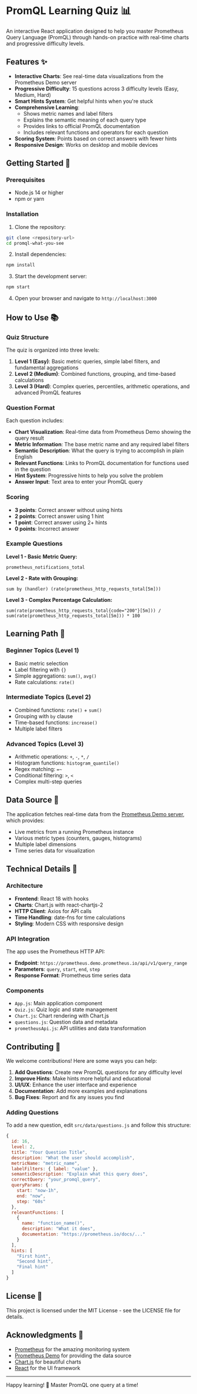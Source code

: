 # PromQL Learning Quiz 📊

An interactive React application designed to help you master Prometheus Query Language (PromQL) through hands-on practice with real-time charts and progressive difficulty levels.

## Features ✨

- **Interactive Charts**: See real-time data visualizations from the Prometheus Demo server
- **Progressive Difficulty**: 15 questions across 3 difficulty levels (Easy, Medium, Hard)
- **Smart Hints System**: Get helpful hints when you're stuck
- **Comprehensive Learning**: 
  - Shows metric names and label filters
  - Explains the semantic meaning of each query type
  - Provides links to official PromQL documentation
  - Includes relevant functions and operators for each question
- **Scoring System**: Points based on correct answers with fewer hints
- **Responsive Design**: Works on desktop and mobile devices

## Getting Started 🚀

### Prerequisites

- Node.js 14 or higher
- npm or yarn

### Installation

1. Clone the repository:
```bash
git clone <repository-url>
cd promql-what-you-see
```

2. Install dependencies:
```bash
npm install
```

3. Start the development server:
```bash
npm start
```

4. Open your browser and navigate to `http://localhost:3000`

## How to Use 📚

### Quiz Structure

The quiz is organized into three levels:

1. **Level 1 (Easy)**: Basic metric queries, simple label filters, and fundamental aggregations
2. **Level 2 (Medium)**: Combined functions, grouping, and time-based calculations
3. **Level 3 (Hard)**: Complex queries, percentiles, arithmetic operations, and advanced PromQL features

### Question Format

Each question includes:

- **Chart Visualization**: Real-time data from Prometheus Demo showing the query result
- **Metric Information**: The base metric name and any required label filters
- **Semantic Description**: What the query is trying to accomplish in plain English
- **Relevant Functions**: Links to PromQL documentation for functions used in the question
- **Hint System**: Progressive hints to help you solve the problem
- **Answer Input**: Text area to enter your PromQL query

### Scoring

- **3 points**: Correct answer without using hints
- **2 points**: Correct answer using 1 hint
- **1 point**: Correct answer using 2+ hints
- **0 points**: Incorrect answer

### Example Questions

**Level 1 - Basic Metric Query:**
```promql
prometheus_notifications_total
```

**Level 2 - Rate with Grouping:**
```promql
sum by (handler) (rate(prometheus_http_requests_total[5m]))
```

**Level 3 - Complex Percentage Calculation:**
```promql
sum(rate(prometheus_http_requests_total{code="200"}[5m])) / sum(rate(prometheus_http_requests_total[5m])) * 100
```

## Learning Path 🎯

### Beginner Topics (Level 1)
- Basic metric selection
- Label filtering with `{}`
- Simple aggregations: `sum()`, `avg()`
- Rate calculations: `rate()`

### Intermediate Topics (Level 2)
- Combined functions: `rate()` + `sum()`
- Grouping with `by` clause
- Time-based functions: `increase()`
- Multiple label filters

### Advanced Topics (Level 3)
- Arithmetic operations: `+`, `-`, `*`, `/`
- Histogram functions: `histogram_quantile()`
- Regex matching: `=~`
- Conditional filtering: `>`, `<`
- Complex multi-step queries

## Data Source 📡

The application fetches real-time data from the [Prometheus Demo server](https://prometheus.demo.prometheus.io), which provides:

- Live metrics from a running Prometheus instance
- Various metric types (counters, gauges, histograms)
- Multiple label dimensions
- Time series data for visualization

## Technical Details 🔧

### Architecture

- **Frontend**: React 18 with hooks
- **Charts**: Chart.js with react-chartjs-2
- **HTTP Client**: Axios for API calls
- **Time Handling**: date-fns for time calculations
- **Styling**: Modern CSS with responsive design

### API Integration

The app uses the Prometheus HTTP API:
- **Endpoint**: `https://prometheus.demo.prometheus.io/api/v1/query_range`
- **Parameters**: `query`, `start`, `end`, `step`
- **Response Format**: Prometheus time series data

### Components

- `App.js`: Main application component
- `Quiz.js`: Quiz logic and state management
- `Chart.js`: Chart rendering with Chart.js
- `questions.js`: Question data and metadata
- `prometheusApi.js`: API utilities and data transformation

## Contributing 🤝

We welcome contributions! Here are some ways you can help:

1. **Add Questions**: Create new PromQL questions for any difficulty level
2. **Improve Hints**: Make hints more helpful and educational
3. **UI/UX**: Enhance the user interface and experience
4. **Documentation**: Add more examples and explanations
5. **Bug Fixes**: Report and fix any issues you find

### Adding Questions

To add a new question, edit `src/data/questions.js` and follow this structure:

```javascript
{
  id: 16,
  level: 2,
  title: "Your Question Title",
  description: "What the user should accomplish",
  metricName: "metric_name",
  labelFilters: { label: "value" },
  semanticDescription: "Explain what this query does",
  correctQuery: "your_promql_query",
  queryParams: {
    start: "now-1h",
    end: "now",
    step: "60s"
  },
  relevantFunctions: [
    {
      name: "function_name()",
      description: "What it does",
      documentation: "https://prometheus.io/docs/..."
    }
  ],
  hints: [
    "First hint",
    "Second hint",
    "Final hint"
  ]
}
```

## License 📄

This project is licensed under the MIT License - see the LICENSE file for details.

## Acknowledgments 🙏

- [Prometheus](https://prometheus.io) for the amazing monitoring system
- [Prometheus Demo](https://prometheus.demo.prometheus.io) for providing the data source
- [Chart.js](https://www.chartjs.org) for beautiful charts
- [React](https://reactjs.org) for the UI framework

---

Happy learning! 🎉 Master PromQL one query at a time! 